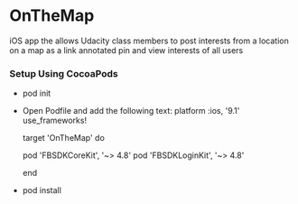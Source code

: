 # OnTheMap
iOS app the allows Udacity class members to post interests from a location on a map as a link annotated pin and view interests of all users

### Setup Using CocoaPods
* pod init

* Open Podfile and add the following text:
  platform :ios, '9.1'
  use_frameworks!

  target 'OnTheMap' do

  pod 'FBSDKCoreKit', '~> 4.8'
  pod 'FBSDKLoginKit', '~> 4.8'

  end
  
* pod install
